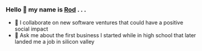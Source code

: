### Hello 👋 my name is [Rod](https://rod.ebrahimi.org/about-rod-ebrahimi) . . .
- 👯 I collaborate on new software ventures that could have a positive social impact
- 💬 Ask me about the first business I started while in high school that later landed me a job in silicon valley
